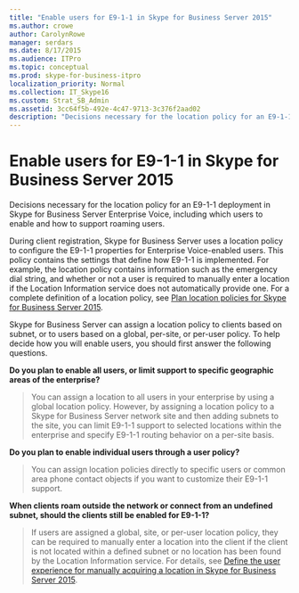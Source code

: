 ```yaml
---
title: "Enable users for E9-1-1 in Skype for Business Server 2015"
ms.author: crowe
author: CarolynRowe
manager: serdars
ms.date: 8/17/2015
ms.audience: ITPro
ms.topic: conceptual
ms.prod: skype-for-business-itpro
localization_priority: Normal
ms.collection: IT_Skype16
ms.custom: Strat_SB_Admin
ms.assetid: 3cc64f5b-492e-4c47-9713-3c376f2aad02
description: "Decisions necessary for the location policy for an E9-1-1 deployment in Skype for Business Server Enterprise Voice, including which users to enable and how to support roaming users."
---
```


# Enable users for E9-1-1 in Skype for Business Server 2015
 
Decisions necessary for the location policy for an E9-1-1 deployment in Skype for Business Server Enterprise Voice, including which users to enable and how to support roaming users.
  
During client registration, Skype for Business Server uses a location policy to configure the E9-1-1 properties for Enterprise Voice-enabled users. This policy contains the settings that define how E9-1-1 is implemented. For example, the location policy contains information such as the emergency dial string, and whether or not a user is required to manually enter a location if the Location Information service does not automatically provide one. For a complete definition of a location policy, see [Plan location policies for Skype for Business Server 2015](location-policies.md).
  
Skype for Business Server can assign a location policy to clients based on subnet, or to users based on a global, per-site, or per-user policy. To help decide how you will enable users, you should first answer the following questions.
  
 **Do you plan to enable all users, or limit support to specific geographic areas of the enterprise?**
  
> You can assign a location to all users in your enterprise by using a global location policy. However, by assigning a location policy to a Skype for Business Server network site and then adding subnets to the site, you can limit E9-1-1 support to selected locations within the enterprise and specify E9-1-1 routing behavior on a per-site basis. 
    
 **Do you plan to enable individual users through a user policy?**
  
> You can assign location policies directly to specific users or common area phone contact objects if you want to customize their E9-1-1 support.
    
 **When clients roam outside the network or connect from an undefined subnet, should the clients still be enabled for E9-1-1?**
  
> If users are assigned a global, site, or per-user location policy, they can be required to manually enter a location into the client if the client is not located within a defined subnet or no location has been found by the Location Information service. For details, see [Define the user experience for manually acquiring a location in Skype for Business Server 2015](manually-acquiring-a-location.md).
    

